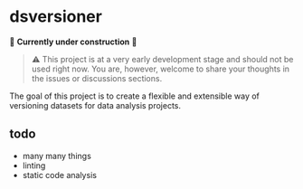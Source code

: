 # dsversioner

:construction: **Currently under construction** :construction:

>:warning: This project is at a very early development stage and should not be used right now. You are, however, welcome to share your thoughts in the issues or discussions sections.

The goal of this project is to create a flexible and extensible way of versioning datasets for data analysis projects. 

## todo

- many many things
- linting
- static code analysis
